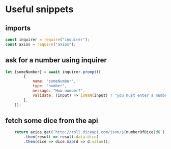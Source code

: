 # Useful snippets

## imports
```javascript
const inquirer = require("inquirer");
const axios = require("axios");
```

## ask for a number using inquirer
```javascript
let {someNumber} = await inquirer.prompt([
        {
            name: "someNumber",
            type: "number",
            message: "How number?",
            validate: (input) => isNaN(input) ? "you must enter a number" : true,
        },
    ]);
```

## fetch some dice from the api
```javascript
    return axios.get(`http://roll.diceapi.com/json/${numberOfDice}d6`)
        .then(result => result.data.dice)
        .then(dice => dice.map(d => d.value));
```
